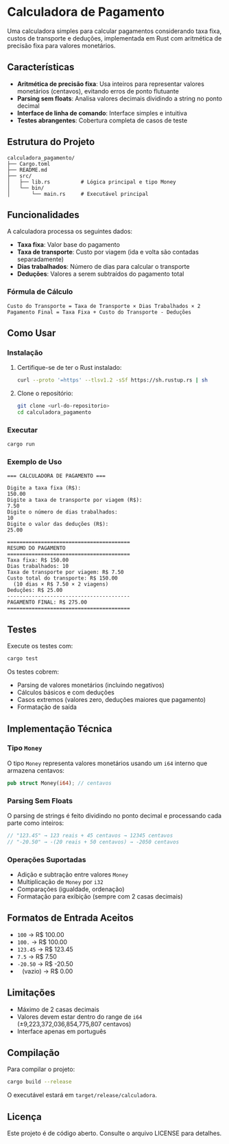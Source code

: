 # Calculadora de Pagamento

Uma calculadora simples para calcular pagamentos considerando taxa fixa, custos de transporte e deduções, implementada em Rust com aritmética de precisão fixa para valores monetários.

## Características

- **Aritmética de precisão fixa**: Usa inteiros para representar valores monetários (centavos), evitando erros de ponto flutuante
- **Parsing sem floats**: Analisa valores decimais dividindo a string no ponto decimal
- **Interface de linha de comando**: Interface simples e intuitiva
- **Testes abrangentes**: Cobertura completa de casos de teste

## Estrutura do Projeto

```
calculadora_pagamento/
├── Cargo.toml
├── README.md
├── src/
│   ├── lib.rs          # Lógica principal e tipo Money
│   └── bin/
│       └── main.rs     # Executável principal
```

## Funcionalidades

A calculadora processa os seguintes dados:

- **Taxa fixa**: Valor base do pagamento
- **Taxa de transporte**: Custo por viagem (ida e volta são contadas separadamente)
- **Dias trabalhados**: Número de dias para calcular o transporte
- **Deduções**: Valores a serem subtraídos do pagamento total

### Fórmula de Cálculo

```
Custo do Transporte = Taxa de Transporte × Dias Trabalhados × 2
Pagamento Final = Taxa Fixa + Custo do Transporte - Deduções
```

## Como Usar

### Instalação

1. Certifique-se de ter o Rust instalado:
   ```bash
   curl --proto '=https' --tlsv1.2 -sSf https://sh.rustup.rs | sh
   ```

2. Clone o repositório:
   ```bash
   git clone <url-do-repositorio>
   cd calculadora_pagamento
   ```

### Executar

```bash
cargo run
```

### Exemplo de Uso

```
=== CALCULADORA DE PAGAMENTO ===

Digite a taxa fixa (R$):
150.00
Digite a taxa de transporte por viagem (R$):
7.50
Digite o número de dias trabalhados:
10
Digite o valor das deduções (R$):
25.00

========================================
RESUMO DO PAGAMENTO
========================================
Taxa fixa: R$ 150.00
Dias trabalhados: 10
Taxa de transporte por viagem: R$ 7.50
Custo total do transporte: R$ 150.00
  (10 dias × R$ 7.50 × 2 viagens)
Deduções: R$ 25.00
----------------------------------------
PAGAMENTO FINAL: R$ 275.00
========================================
```

## Testes

Execute os testes com:

```bash
cargo test
```

Os testes cobrem:
- Parsing de valores monetários (incluindo negativos)
- Cálculos básicos e com deduções
- Casos extremos (valores zero, deduções maiores que pagamento)
- Formatação de saída

## Implementação Técnica

### Tipo `Money`

O tipo `Money` representa valores monetários usando um `i64` interno que armazena centavos:

```rust
pub struct Money(i64); // centavos
```

### Parsing Sem Floats

O parsing de strings é feito dividindo no ponto decimal e processando cada parte como inteiros:

```rust
// "123.45" → 123 reais + 45 centavos → 12345 centavos
// "-20.50" → -(20 reais + 50 centavos) → -2050 centavos
```

### Operações Suportadas

- Adição e subtração entre valores `Money`
- Multiplicação de `Money` por `i32`
- Comparações (igualdade, ordenação)
- Formatação para exibição (sempre com 2 casas decimais)

## Formatos de Entrada Aceitos

- `100` → R$ 100.00
- `100.` → R$ 100.00
- `123.45` → R$ 123.45
- `7.5` → R$ 7.50
- `-20.50` → R$ -20.50
- ` ` (vazio) → R$ 0.00

## Limitações

- Máximo de 2 casas decimais
- Valores devem estar dentro do range de `i64` (±9,223,372,036,854,775,807 centavos)
- Interface apenas em português

## Compilação

Para compilar o projeto:

```bash
cargo build --release
```

O executável estará em `target/release/calculadora`.

## Licença

Este projeto é de código aberto. Consulte o arquivo LICENSE para detalhes.
